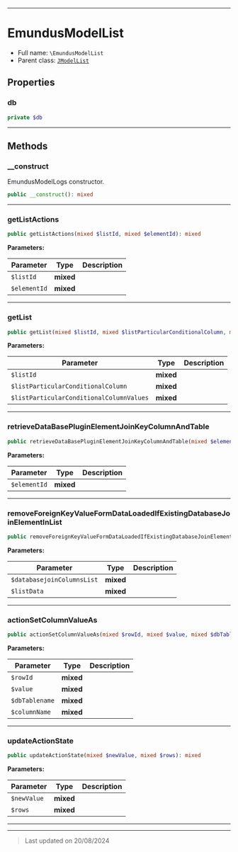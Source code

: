 ***

# EmundusModelList





* Full name: `\EmundusModelList`
* Parent class: [`JModelList`](./JModelList.md)



## Properties


### db



```php
private $db
```






***

## Methods


### __construct

EmundusModelLogs constructor.

```php
public __construct(): mixed
```













***

### getListActions



```php
public getListActions(mixed $listId, mixed $elementId): mixed
```








**Parameters:**

| Parameter | Type | Description |
|-----------|------|-------------|
| `$listId` | **mixed** |  |
| `$elementId` | **mixed** |  |






***

### getList



```php
public getList(mixed $listId, mixed $listParticularConditionalColumn, mixed $listParticularConditionalColumnValues): mixed
```








**Parameters:**

| Parameter | Type | Description |
|-----------|------|-------------|
| `$listId` | **mixed** |  |
| `$listParticularConditionalColumn` | **mixed** |  |
| `$listParticularConditionalColumnValues` | **mixed** |  |






***

### retrieveDataBasePluginElementJoinKeyColumnAndTable



```php
public retrieveDataBasePluginElementJoinKeyColumnAndTable(mixed $elementId): mixed
```








**Parameters:**

| Parameter | Type | Description |
|-----------|------|-------------|
| `$elementId` | **mixed** |  |






***

### removeForeignKeyValueFormDataLoadedIfExistingDatabaseJoinElementInList



```php
public removeForeignKeyValueFormDataLoadedIfExistingDatabaseJoinElementInList(mixed $databasejoinColumnsList, mixed $listData): mixed
```








**Parameters:**

| Parameter | Type | Description |
|-----------|------|-------------|
| `$databasejoinColumnsList` | **mixed** |  |
| `$listData` | **mixed** |  |






***

### actionSetColumnValueAs



```php
public actionSetColumnValueAs(mixed $rowId, mixed $value, mixed $dbTablename, mixed $columnName): mixed
```








**Parameters:**

| Parameter | Type | Description |
|-----------|------|-------------|
| `$rowId` | **mixed** |  |
| `$value` | **mixed** |  |
| `$dbTablename` | **mixed** |  |
| `$columnName` | **mixed** |  |






***

### updateActionState



```php
public updateActionState(mixed $newValue, mixed $rows): mixed
```








**Parameters:**

| Parameter | Type | Description |
|-----------|------|-------------|
| `$newValue` | **mixed** |  |
| `$rows` | **mixed** |  |






***


***
> Last updated on 20/08/2024
